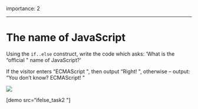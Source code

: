 importance: 2

---

# The name of JavaScript

Using the `if..else` construct, write the code which asks: ‘What is the “official " name of JavaScript?’

If the visitor enters “ECMAScript ", then output “Right! ", otherwise – output: “You don’t know? ECMAScript! "

![](ifelse_task2.svg)

\[demo src=“ifelse_task2 "\]
